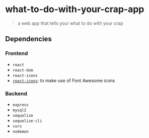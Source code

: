 # what-to-do-with-your-crap-app
> a web app that tells your what to do with your crap

## Dependencies
### Frontend
* `react`
* `react-dom`
* `react-icons`
* [`react-icons`](https://www.npmjs.com/package/react-icons): to make use of Font Awesome icons

### Backend
* `express`
* `mysql2`
* `sequelize`
* `sequelize-cli`
* `cors`
* `nodemon`

